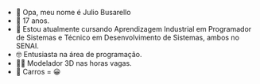 - 👋 Opa, meu nome é Julio Busarello
- 🎈 17 anos.
- 📖 Estou atualmente cursando Aprendizagem Industrial em Programador de Sistemas e Técnico em Desenvolvimento de Sistemas, ambos no SENAI.
- 🤓 Entusiasta na área de programação.
- 👨‍💻 Modelador 3D nas horas vagas.
- 🚗 Carros = 😀
  
